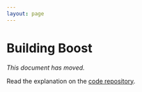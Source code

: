 ```yaml
---
layout: page
---
```


<h1>Building Boost</h1>

<p><em><span class="pink_text">This document has moved.</span></em></p>

<p>Read the explanation on the <a href="http://dev.nodebox.net/wiki/BuildingBoost">code repository</a>.</p>
